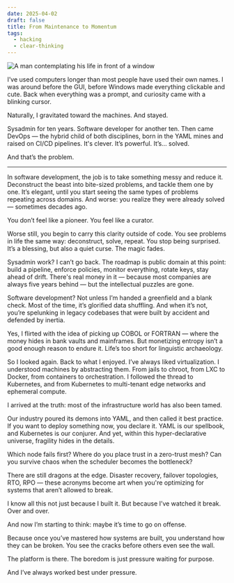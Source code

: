 ```yaml
---
date: 2025-04-02
draft: false
title: From Maintenance to Momentum
tags:
  - hacking
  - clear-thinking
---
```


![A man contemplating his life in front of a window](from-maintenance-to-momentUm.png "From Maintenance To Momentum")

I’ve used computers longer than most people have used their own names. I was around before the GUI, before Windows made everything clickable and cute. Back when everything was a prompt, and curiosity came with a blinking cursor.

Naturally, I gravitated toward the machines. And stayed.

Sysadmin for ten years. Software developer for another ten. Then came DevOps — the hybrid child of both disciplines, born in the YAML mines and raised on CI/CD pipelines. It's clever. It’s powerful. It’s… solved.

And that’s the problem.

---

In software development, the job is to take something messy and reduce it. Deconstruct the beast into bite-sized problems, and tackle them one by one. It’s elegant, until you start seeing the same types of problems repeating across domains. And worse: you realize they were already solved — sometimes decades ago.

You don’t feel like a pioneer. You feel like a curator.

Worse still, you begin to carry this clarity outside of code. You see problems in life the same way: deconstruct, solve, repeat. You stop being surprised. It’s a blessing, but also a quiet curse. The magic fades.

Sysadmin work? I can’t go back. The roadmap is public domain at this point: build a pipeline, enforce policies, monitor everything, rotate keys, stay ahead of drift. There's real money in it — because most companies are always five years behind — but the intellectual puzzles are gone.

Software development? Not unless I’m handed a greenfield and a blank check. Most of the time, it’s glorified data shuffling. And when it’s not, you’re spelunking in legacy codebases that were built by accident and defended by inertia.

Yes, I flirted with the idea of picking up COBOL or FORTRAN — where the money hides in bank vaults and mainframes. But monetizing entropy isn’t a good enough reason to endure it. Life’s too short for linguistic archaeology.

So I looked again. Back to what I enjoyed. I’ve always liked virtualization. I understood machines by abstracting them. From jails to chroot, from LXC to Docker, from containers to orchestration. I followed the thread to Kubernetes, and from Kubernetes to multi-tenant edge networks and ephemeral compute.

I arrived at the truth: most of the infrastructure world has also been tamed.

Our industry poured its demons into YAML, and then called it best practice. If you want to deploy something now, you declare it. YAML is our spellbook, and Kubernetes is our conjurer. And yet, within this hyper-declarative universe, fragility hides in the details.

Which node fails first? Where do you place trust in a zero-trust mesh? Can you survive chaos when the scheduler becomes the bottleneck?

There are still dragons at the edge. Disaster recovery, failover topologies, RTO, RPO — these acronyms become art when you're optimizing for systems that aren’t allowed to break.

I know all this not just because I built it. But because I’ve watched it break. Over and over.

And now I’m starting to think: maybe it’s time to go on offense.

Because once you’ve mastered how systems are built, you understand how they can be broken. You see the cracks before others even see the wall.

The platform is there. The boredom is just pressure waiting for purpose.

And I’ve always worked best under pressure.
